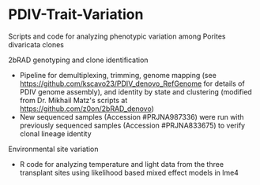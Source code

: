 # PDIV-Trait-Variation

Scripts and code for analyzing phenotypic variation among Porites divaricata clones 

2bRAD genotyping and clone identification
- Pipeline for demultiplexing, trimming, genome mapping (see https://github.com/kscavo23/PDIV_denovo_RefGenome for details of PDIV genome assembly), and identity by state and clustering (modified from Dr. Mikhail Matz's scripts at https://github.com/z0on/2bRAD_denovo)
- New sequenced samples (Accession #PRJNA987336) were run with previously sequenced samples (Accession #PRJNA833675) to verify clonal lineage identity

Environmental site variation
- R code for analyzing temperature and light data from the three transplant sites using likelihood based mixed effect models in lme4

